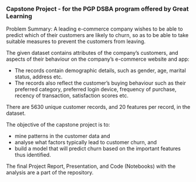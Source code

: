 ### Capstone Project - for the PGP DSBA program offered by Great Learning

Problem Summary:
A leading e-commerce company wishes to be able to predict which of their customers are likely to churn, so as to be able to take suitable measures to prevent the customers from leaving.

The given dataset contains attributes of the company’s customers, and aspects of their behaviour on the company’s e-commerce website and app:
- The records contain demographic details, such as gender, age, marital status, address etc. 
- The records also reflect the customer’s buying behaviour such as their preferred category, preferred login device, frequency of purchase, recency of transaction, satisfaction scores etc.

There are 5630 unique customer records, and 20 features per record, in the dataset.

The objective of the capstone project is to:
- mine patterns in the customer data and 
- analyse what factors typically lead to customer churn, and 
- build a model that will predict churn based on the important features thus identified.

The final Project Report, Presentation, and Code (Notebooks) with the analysis are a part of the repository. 
